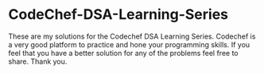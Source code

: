 # CodeChef-DSA-Learning-Series
These are my solutions for the Codechef DSA Learning Series. Codechef is a very good platform to practice and hone your programming skills. If you feel that you have  a better solution for any of the problems feel  free to share. Thank you.

